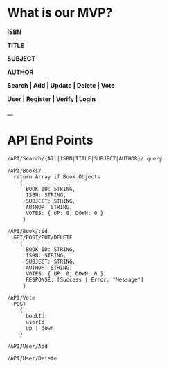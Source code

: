 # What is our MVP?

**ISBN**

**TITLE**

**SUBJECT**

**AUTHOR**

**Search | Add | Update | Delete | Vote**

**User | Register | Verify | Login**

__

# API End Points

```
/API/Search/{All|ISBN|TITLE|SUBJECT|AUTHOR}/:query

/API/Books/
  return Array if Book Objects
    {
      BOOK_ID: STRING,
      ISBN: STRING,
      SUBJECT: STRING,
      AUTHOR: STRING,
      VOTES: { UP: 0, DOWN: 0 }
     }

/API/Book/:id
  GET/POST/PUT/DELETE
    {
      BOOK_ID: STRING,
      ISBN: STRING,
      SUBJECT: STRING,
      AUTHOR: STRING,
      VOTES: { UP: 0, DOWN: 0 },
      RESPONSE: [Success | Error, "Message"]
     }

/API/Vote
  POST
    {
      bookId,
      userId,
      up | down
    }

/API/User/Add

/API/User/Delete
```
